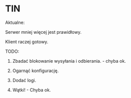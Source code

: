 # TIN
Aktualne:

Serwer mniej więcej jest prawidłowy.

Klient raczej gotowy.

TODO:

1. Zbadać blokowanie wysyłania i odbierania. - chyba ok.

2. Ogarnąć konfigurację.

3. Dodać logi.

4. Wątki! - Chyba ok.
